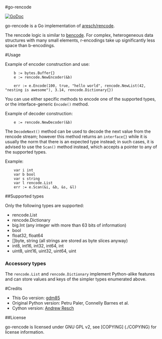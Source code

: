 #go-rencode

[![GoDoc](https://godoc.org/github.com/gdm85/go-rencode?status.png)](https://godoc.org/github.com/gdm85/go-rencode)

go-rencode is a Go implementation of [aresch/rencode](https://github.com/aresch/rencode).

The rencode logic is similar to [bencode](https://en.wikipedia.org/wiki/Bencode). For complex, heterogeneous data structures with many small elements, r-encodings take up significantly less space than b-encodings.

#Usage

Example of encoder construction and use:
```
	b := bytes.Buffer{}
	e := rencode.NewEncoder(&b)
	
	err := e.Encode(100, true, "hello world", rencode.NewList(42, "nesting is awesome"), 3.14, rencode.Dictionary{})
```

You can use either specific methods to encode one of the supported types, or the interface-generic `Encode()` method.

Example of decoder construction:
```
	e := rencode.NewDecoder(&b)
```

The `DecodeNext()` method can be used to decode the next value from the rencode stream; however this method returns an `interface{}`
while it is usually the norm that there is an expected type instead; in such cases, it is advised to use the `Scan()` method instead,
which accepts a pointer to any of the supported types.

Example:
```
	var i int
	var b bool
	var s string
	var l rencode.List
	err := e.Scan(&i, &b, &s, &l)
```

##Supported types

Only the following types are supported:

* rencode.List
* rencode.Dictionary
* big.Int (any integer with more than 63 bits of information)
* bool
* float32, float64
* []byte, string (all strings are stored as byte slices anyway)
* int8, int16, int32, int64, int
* uint8, uint16, uint32, uint64, uint

### Accessory types

The `rencode.List` and `rencode.Dictionary` implement Python-alike features and can store values and keys of
the simpler types enumerated above.

#Credits

* This Go version: [gdm85](https://github.com/gdm85)
* Original Python version: Petru Paler, Connelly Barnes et al.
* Cython version: [Andrew Resch](https://github.com/aresch)

##License

go-rencode is licensed under GNU GPL v2, see [COPYING] (./COPYING) for license information.
